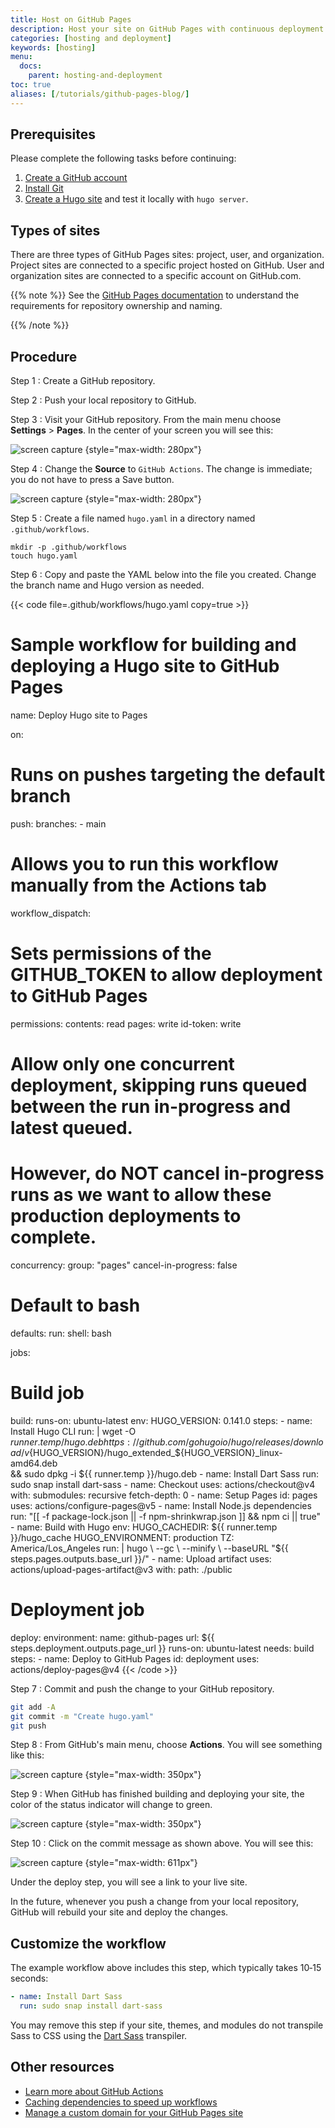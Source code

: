 ```yaml
---
title: Host on GitHub Pages
description: Host your site on GitHub Pages with continuous deployment using project, user, or organization pages.
categories: [hosting and deployment]
keywords: [hosting]
menu:
  docs:
    parent: hosting-and-deployment
toc: true
aliases: [/tutorials/github-pages-blog/]
---
```


## Prerequisites

Please complete the following tasks before continuing:

1. [Create a GitHub account]
1. [Install Git]
1. [Create a Hugo site] and test it locally with `hugo server`.

[Create a GitHub account]: https://github.com/signup
[Install Git]: https://git-scm.com/book/en/v2/Getting-Started-Installing-Git
[Create a Hugo site]: /getting-started/quick-start/

## Types of sites

There are three types of GitHub Pages sites: project, user, and organization. Project sites are connected to a specific project hosted on GitHub. User and organization sites are connected to a specific account on GitHub.com.

{{% note %}}
See the [GitHub Pages documentation] to understand the requirements for repository ownership and naming.

[GitHub Pages documentation]: https://docs.github.com/en/pages/getting-started-with-github-pages/about-github-pages#types-of-github-pages-sites
{{% /note %}}

[GitHub Pages documentation]: https://docs.github.com/en/pages/getting-started-with-github-pages/about-github-pages#types-of-github-pages-sites

## Procedure

Step 1
: Create a GitHub repository.

Step 2
: Push your local repository to GitHub.

Step 3
: Visit your GitHub repository. From the main menu choose **Settings**&nbsp;>&nbsp;**Pages**. In the center of your screen you will see this:

![screen capture](gh-pages-1.png)
{style="max-width: 280px"}

Step 4
: Change the **Source** to `GitHub Actions`. The change is immediate; you do not have to press a Save button.

![screen capture](gh-pages-2.png)
{style="max-width: 280px"}

Step 5
: Create a file named `hugo.yaml` in a directory named `.github/workflows`.

```text
mkdir -p .github/workflows
touch hugo.yaml
```

Step 6
: Copy and paste the YAML below into the file you created. Change the branch name and Hugo version as needed.

{{< code file=.github/workflows/hugo.yaml copy=true >}}
# Sample workflow for building and deploying a Hugo site to GitHub Pages
name: Deploy Hugo site to Pages

on:
  # Runs on pushes targeting the default branch
  push:
    branches:
      - main

  # Allows you to run this workflow manually from the Actions tab
  workflow_dispatch:

# Sets permissions of the GITHUB_TOKEN to allow deployment to GitHub Pages
permissions:
  contents: read
  pages: write
  id-token: write

# Allow only one concurrent deployment, skipping runs queued between the run in-progress and latest queued.
# However, do NOT cancel in-progress runs as we want to allow these production deployments to complete.
concurrency:
  group: "pages"
  cancel-in-progress: false

# Default to bash
defaults:
  run:
    shell: bash

jobs:
  # Build job
  build:
    runs-on: ubuntu-latest
    env:
      HUGO_VERSION: 0.141.0
    steps:
      - name: Install Hugo CLI
        run: |
          wget -O ${{ runner.temp }}/hugo.deb https://github.com/gohugoio/hugo/releases/download/v${HUGO_VERSION}/hugo_extended_${HUGO_VERSION}_linux-amd64.deb \
          && sudo dpkg -i ${{ runner.temp }}/hugo.deb
      - name: Install Dart Sass
        run: sudo snap install dart-sass
      - name: Checkout
        uses: actions/checkout@v4
        with:
          submodules: recursive
          fetch-depth: 0
      - name: Setup Pages
        id: pages
        uses: actions/configure-pages@v5
      - name: Install Node.js dependencies
        run: "[[ -f package-lock.json || -f npm-shrinkwrap.json ]] && npm ci || true"
      - name: Build with Hugo
        env:
          HUGO_CACHEDIR: ${{ runner.temp }}/hugo_cache
          HUGO_ENVIRONMENT: production
          TZ: America/Los_Angeles
        run: |
          hugo \
            --gc \
            --minify \
            --baseURL "${{ steps.pages.outputs.base_url }}/"
      - name: Upload artifact
        uses: actions/upload-pages-artifact@v3
        with:
          path: ./public

  # Deployment job
  deploy:
    environment:
      name: github-pages
      url: ${{ steps.deployment.outputs.page_url }}
    runs-on: ubuntu-latest
    needs: build
    steps:
      - name: Deploy to GitHub Pages
        id: deployment
        uses: actions/deploy-pages@v4
{{< /code >}}

Step 7
: Commit and push the change to your GitHub repository.

```sh
git add -A
git commit -m "Create hugo.yaml"
git push
```

Step 8
: From GitHub's main menu, choose **Actions**. You will see something like this:

![screen capture](gh-pages-3.png)
{style="max-width: 350px"}

Step 9
: When GitHub has finished building and deploying your site, the color of the status indicator will change to green.

![screen capture](gh-pages-4.png)
{style="max-width: 350px"}

Step 10
: Click on the commit message as shown above. You will see this:

![screen capture](gh-pages-5.png)
{style="max-width: 611px"}

Under the deploy step, you will see a link to your live site.

In the future, whenever you push a change from your local repository, GitHub will rebuild your site and deploy the changes.

## Customize the workflow

The example workflow above includes this step, which typically takes 10&#8209;15 seconds:

```yaml
- name: Install Dart Sass
  run: sudo snap install dart-sass
```

You may remove this step if your site, themes, and modules do not transpile Sass to CSS using the [Dart Sass] transpiler.

[Dart Sass]: /functions/css/sass/#dart-sass

## Other resources

- [Learn more about GitHub Actions](https://docs.github.com/en/actions)
- [Caching dependencies to speed up workflows](https://docs.github.com/en/actions/using-workflows/caching-dependencies-to-speed-up-workflows)
- [Manage a custom domain for your GitHub Pages site](https://docs.github.com/en/pages/configuring-a-custom-domain-for-your-github-pages-site/about-custom-domains-and-github-pages)
